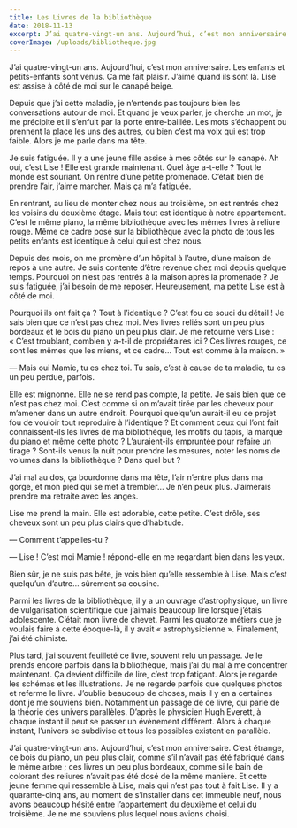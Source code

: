 ```yaml
---
title: Les Livres de la bibliothèque
date: 2018-11-13
excerpt: J’ai quatre-vingt-un ans. Aujourd’hui, c’est mon anniversaire. Les enfants et petits-enfants sont venus. Ça me fait plaisir.
coverImage: /uploads/bibliotheque.jpg
---
```


J’ai quatre-vingt-un ans. Aujourd’hui, c’est mon anniversaire. Les enfants et petits-enfants sont venus. Ça me fait plaisir. J’aime quand ils sont là. Lise est assise à côté de moi sur le canapé beige.

Depuis que j’ai cette maladie, je n’entends pas toujours bien les conversations autour de moi. Et quand je veux parler, je cherche un mot, je me précipite et il s’enfuit par la porte entre-baillée. Les mots s’échappent ou prennent la place les uns des autres, ou bien c’est ma voix qui est trop faible. Alors je me parle dans ma tête.

Je suis fatiguée. Il y a une jeune fille assise à mes côtés sur le canapé. Ah oui, c’est Lise ! Elle est grande maintenant. Quel âge a-t-elle ? Tout le monde est souriant. On rentre d’une petite promenade. C’était bien de prendre l’air, j’aime marcher. Mais ça m’a fatiguée.

En rentrant, au lieu de monter chez nous au troisième, on est rentrés chez les voisins du deuxième étage. Mais tout est identique à notre appartement. C’est le même piano, la même bibliothèque avec les mêmes livres à reliure rouge. Même ce cadre posé sur la bibliothèque avec la photo de tous les petits enfants est identique à celui qui est chez nous.

Depuis des mois, on me promène d’un hôpital à l’autre, d’une maison de repos à une autre. Je suis contente d’être revenue chez moi depuis quelque temps. Pourquoi on n’est pas rentrés à la maison après la promenade ? Je suis fatiguée, j’ai besoin de me reposer. Heureusement, ma petite Lise est à côté de moi.

Pourquoi ils ont fait ça ? Tout à l’identique ? C’est fou ce souci du détail ! Je sais bien que ce n’est pas chez moi. Mes livres reliés sont un peu plus bordeaux et le bois du piano un peu plus clair. Je me retourne vers Lise : « C’est troublant, combien y a-t-il de propriétaires ici ? Ces livres rouges, ce sont les mêmes que les miens, et ce cadre… Tout est comme à la maison. »

— Mais oui Mamie, tu es chez toi. Tu sais, c’est à cause de ta maladie, tu es un peu perdue, parfois.

Elle est mignonne. Elle ne se rend pas compte, la petite. Je sais bien que ce n’est pas chez moi. C’est comme si on m’avait tirée par les cheveux pour m’amener dans un autre endroit. Pourquoi quelqu’un aurait-il eu ce projet fou de vouloir tout reproduire à l’identique ? Et comment ceux qui l’ont fait connaissent-ils les livres de ma bibliothèque, les motifs du tapis, la marque du piano et même cette photo ? L’auraient-ils empruntée pour refaire un tirage ? Sont-ils venus la nuit pour prendre les mesures, noter les noms de volumes dans la bibliothèque ? Dans quel but ?

J’ai mal au dos, ça bourdonne dans ma tête, l’air n’entre plus dans ma gorge, et mon pied qui se met à trembler… Je n’en peux plus. J’aimerais prendre ma retraite avec les anges.

Lise me prend la main. Elle est adorable, cette petite. C’est drôle, ses cheveux sont un peu plus clairs que d’habitude.

— Comment t’appelles-tu ?

— Lise ! C’est moi Mamie ! répond-elle en me regardant bien dans les yeux.

Bien sûr, je ne suis pas bête, je vois bien qu’elle ressemble à Lise. Mais c’est quelqu’un d’autre… sûrement sa cousine.

Parmi les livres de la bibliothèque, il y a un ouvrage d’astrophysique, un livre de vulgarisation scientifique que j’aimais beaucoup lire lorsque j’étais adolescente. C’était mon livre de chevet. Parmi les quatorze métiers que je voulais faire à cette époque-là, il y avait « astrophysicienne ». Finalement, j’ai été chimiste.

Plus tard, j’ai souvent feuilleté ce livre, souvent relu un passage. Je le prends encore parfois dans la bibliothèque, mais j’ai du mal à me concentrer maintenant. Ça devient difficile de lire, c’est trop fatigant. Alors je regarde les schémas et les illustrations. Je ne regarde parfois que quelques photos et referme le livre. J’oublie beaucoup de choses, mais il y en a certaines dont je me souviens bien. Notamment un passage de ce livre, qui parle de la théorie des univers parallèles. D’après le physicien Hugh Everett, à chaque instant il peut se passer un évènement différent. Alors à chaque instant, l’univers se subdivise et tous les possibles existent en parallèle.

J’ai quatre-vingt-un ans. Aujourd’hui, c’est mon anniversaire. C’est étrange, ce bois du piano, un peu plus clair, comme s’il n’avait pas été fabriqué dans le même arbre ; ces livres un peu plus bordeaux, comme si le bain de colorant des reliures n’avait pas été dosé de la même manière. Et cette jeune femme qui ressemble à Lise, mais qui n’est pas tout à fait Lise. Il y a quarante-cinq ans, au moment de s’installer dans cet immeuble neuf, nous avons beaucoup hésité entre l’appartement du deuxième et celui du troisième. Je ne me souviens plus lequel nous avions choisi.